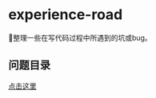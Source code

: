 # experience-road
🍒整理一些在写代码过程中所遇到的坑或bug。

## 问题目录
[点击这里](https://github.com/hubvue/experience-road/issues)
